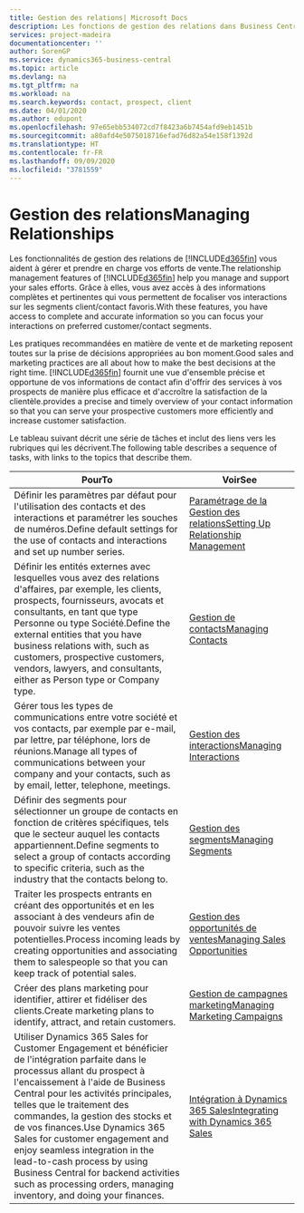 ```yaml
---
title: Gestion des relations| Microsoft Docs
description: Les fonctions de gestion des relations dans Business Central prennent en charge vos efforts en matière de vente et vous permettent d'accéder à des informations sur les contacts et les prospects afin de pouvoir servir vos clients efficacement.
services: project-madeira
documentationcenter: ''
author: SorenGP
ms.service: dynamics365-business-central
ms.topic: article
ms.devlang: na
ms.tgt_pltfrm: na
ms.workload: na
ms.search.keywords: contact, prospect, client
ms.date: 04/01/2020
ms.author: edupont
ms.openlocfilehash: 97e65ebb534072cd7f8423a6b7454afd9eb1451b
ms.sourcegitcommit: a80afd4e5075018716efad76d82a54e158f1392d
ms.translationtype: HT
ms.contentlocale: fr-FR
ms.lasthandoff: 09/09/2020
ms.locfileid: "3781559"
---
```

# <a name="managing-relationships"></a><span data-ttu-id="5db76-103">Gestion des relations</span><span class="sxs-lookup"><span data-stu-id="5db76-103">Managing Relationships</span></span>
<span data-ttu-id="5db76-104">Les fonctionnalités de gestion des relations de [!INCLUDE[d365fin](includes/d365fin_md.md)] vous aident à gérer et prendre en charge vos efforts de vente.</span><span class="sxs-lookup"><span data-stu-id="5db76-104">The relationship management features of [!INCLUDE[d365fin](includes/d365fin_md.md)] help you manage and support your sales efforts.</span></span> <span data-ttu-id="5db76-105">Grâce à elles, vous avez accès à des informations complètes et pertinentes qui vous permettent de focaliser vos interactions sur les segments client/contact favoris.</span><span class="sxs-lookup"><span data-stu-id="5db76-105">With these features, you have access to complete and accurate information so you can focus your interactions on preferred customer/contact segments.</span></span>

<span data-ttu-id="5db76-106">Les pratiques recommandées en matière de vente et de marketing reposent toutes sur la prise de décisions appropriées au bon moment.</span><span class="sxs-lookup"><span data-stu-id="5db76-106">Good sales and marketing practices are all about how to make the best decisions at the right time.</span></span> [!INCLUDE[d365fin](includes/d365fin_md.md)] <span data-ttu-id="5db76-107">fournit une vue d'ensemble précise et opportune de vos informations de contact afin d'offrir des services à vos prospects de manière plus efficace et d'accroître la satisfaction de la clientèle.</span><span class="sxs-lookup"><span data-stu-id="5db76-107">provides a precise and timely overview of your contact information so that you can serve your prospective customers more efficiently and increase customer satisfaction.</span></span>

<span data-ttu-id="5db76-108">Le tableau suivant décrit une série de tâches et inclut des liens vers les rubriques qui les décrivent.</span><span class="sxs-lookup"><span data-stu-id="5db76-108">The following table describes a sequence of tasks, with links to the topics that describe them.</span></span>  

| <span data-ttu-id="5db76-109">Pour</span><span class="sxs-lookup"><span data-stu-id="5db76-109">To</span></span> | <span data-ttu-id="5db76-110">Voir</span><span class="sxs-lookup"><span data-stu-id="5db76-110">See</span></span> |
| --- | --- |
|<span data-ttu-id="5db76-111">Définir les paramètres par défaut pour l'utilisation des contacts et des interactions et paramétrer les souches de numéros.</span><span class="sxs-lookup"><span data-stu-id="5db76-111">Define default settings for the use of contacts and interactions and set up number series.</span></span>|[<span data-ttu-id="5db76-112">Paramétrage de la Gestion des relations</span><span class="sxs-lookup"><span data-stu-id="5db76-112">Setting Up Relationship Management</span></span>](marketing-setup-marketing.md)|
|<span data-ttu-id="5db76-113">Définir les entités externes avec lesquelles vous avez des relations d'affaires, par exemple, les clients, prospects, fournisseurs, avocats et consultants, en tant que type Personne ou type Société.</span><span class="sxs-lookup"><span data-stu-id="5db76-113">Define the external entities that you have business relations with, such as customers, prospective customers, vendors, lawyers, and consultants, either as Person type or Company type.</span></span>|[<span data-ttu-id="5db76-114">Gestion de contacts</span><span class="sxs-lookup"><span data-stu-id="5db76-114">Managing Contacts</span></span>](marketing-contacts.md)|
|<span data-ttu-id="5db76-115">Gérer tous les types de communications entre votre société et vos contacts, par exemple par e-mail, par lettre, par téléphone, lors de réunions.</span><span class="sxs-lookup"><span data-stu-id="5db76-115">Manage all types of communications between your company and your contacts, such as by email, letter, telephone, meetings.</span></span>|[<span data-ttu-id="5db76-116">Gestion des interactions</span><span class="sxs-lookup"><span data-stu-id="5db76-116">Managing Interactions</span></span>](marketing-interactions.md)|
|<span data-ttu-id="5db76-117">Définir des segments pour sélectionner un groupe de contacts en fonction de critères spécifiques, tels que le secteur auquel les contacts appartiennent.</span><span class="sxs-lookup"><span data-stu-id="5db76-117">Define segments to select a group of contacts according to specific criteria, such as the industry that the contacts belong to.</span></span>|[<span data-ttu-id="5db76-118">Gestion des segments</span><span class="sxs-lookup"><span data-stu-id="5db76-118">Managing Segments</span></span>](marketing-segments.md)|
|<span data-ttu-id="5db76-119">Traiter les prospects entrants en créant des opportunités et en les associant à des vendeurs afin de pouvoir suivre les ventes potentielles.</span><span class="sxs-lookup"><span data-stu-id="5db76-119">Process incoming leads by creating opportunities and associating them to salespeople so that you can keep track of potential sales.</span></span>|[<span data-ttu-id="5db76-120">Gestion des opportunités de ventes</span><span class="sxs-lookup"><span data-stu-id="5db76-120">Managing Sales Opportunities</span></span>](marketing-manage-sales-opportunities.md)|
|<span data-ttu-id="5db76-121">Créer des plans marketing pour identifier, attirer et fidéliser des clients.</span><span class="sxs-lookup"><span data-stu-id="5db76-121">Create marketing plans to identify, attract, and retain customers.</span></span>|[<span data-ttu-id="5db76-122">Gestion de campagnes marketing</span><span class="sxs-lookup"><span data-stu-id="5db76-122">Managing Marketing Campaigns</span></span>](marketing-campaigns.md)|
|<span data-ttu-id="5db76-123">Utiliser Dynamics 365 Sales for Customer Engagement et bénéficier de l'intégration parfaite dans le processus allant du prospect à l'encaissement à l'aide de Business Central pour les activités principales, telles que le traitement des commandes, la gestion des stocks et de vos finances.</span><span class="sxs-lookup"><span data-stu-id="5db76-123">Use Dynamics 365 Sales for customer engagement and enjoy seamless integration in the lead-to-cash process by using Business Central for backend activities such as processing orders, managing inventory, and doing your finances.</span></span>|[<span data-ttu-id="5db76-124">Intégration à Dynamics 365 Sales</span><span class="sxs-lookup"><span data-stu-id="5db76-124">Integrating with Dynamics 365 Sales</span></span>](marketing-integrate-dynamicscrm.md)|
